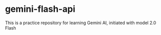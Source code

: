 # gemini-flash-api
This is a practice repository for learning Gemini AI, initiated with model 2.0 Flash
